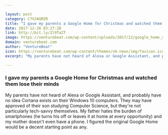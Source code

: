 ```yaml
---

layout: post
category: C7VJAGM2R
title: "I gave my parents a Google Home for Christmas and watched them lose their minds"
date: 2017-12-26 03:27:28
link: http://bit.ly/2l9TaZf
image: https://venturebeat.com/wp-content/uploads/2017/12/google_home_christmas.jpg?fit=780%2C439&strip=all
domain: venturebeat.com
author: "VentureBeat"
icon: https://venturebeat.com/wp-content/themes/vb-news/img/favicon.ico
excerpt: "My parents have not heard of Alexa or Google Assistant, and probably have no idea Cortana exists on their Windows 10 computers. They may have approved of their son studying Computer Science, but they're not particularly tech-savvy themselves. My father hates the burden of smartphones (he turns his off or leaves it at home at every opportunity) and my mother doesn't even have a phone. I figured the original Google Home would be a decent starting point as any."

---
```


### I gave my parents a Google Home for Christmas and watched them lose their minds

My parents have not heard of Alexa or Google Assistant, and probably have no idea Cortana exists on their Windows 10 computers. They may have approved of their son studying Computer Science, but they're not particularly tech-savvy themselves. My father hates the burden of smartphones (he turns his off or leaves it at home at every opportunity) and my mother doesn't even have a phone. I figured the original Google Home would be a decent starting point as any.